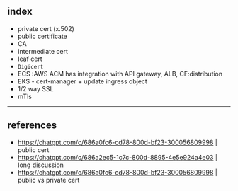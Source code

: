 ## index
- private cert (x.502)
- public certificate
- CA
- intermediate cert
- leaf cert
- `Digicert`
- ECS :AWS ACM has integration with API gateway, ALB, CF:distribution
- EKS - cert-manager + update ingress object
- 1/2 way SSL
- mTls

---
## references
- https://chatgpt.com/c/686a0fc6-cd78-800d-bf23-300056809998 | public cert
- https://chatgpt.com/c/686a2ec5-1c7c-800d-8895-4e5e924a4e03 | long discussion 
- https://chatgpt.com/c/686a0fc6-cd78-800d-bf23-300056809998 | public vs private cert

